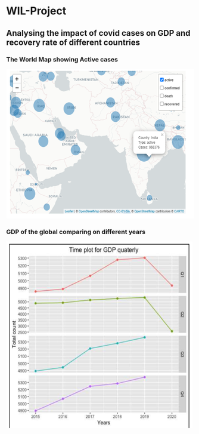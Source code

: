 # WIL-Project

## Analysing the impact of covid cases on GDP and recovery rate of different countries

### The World Map showing Active cases

<img src="https://github.com/pereiramark/WIL-Project/blob/main/mapAct.PNG" width="550px" height="400px">

### GDP of the global comparing on different years

<img src="https://github.com/pereiramark/WIL-Project/blob/main/ou1.PNG" width="500px" height="500px">
